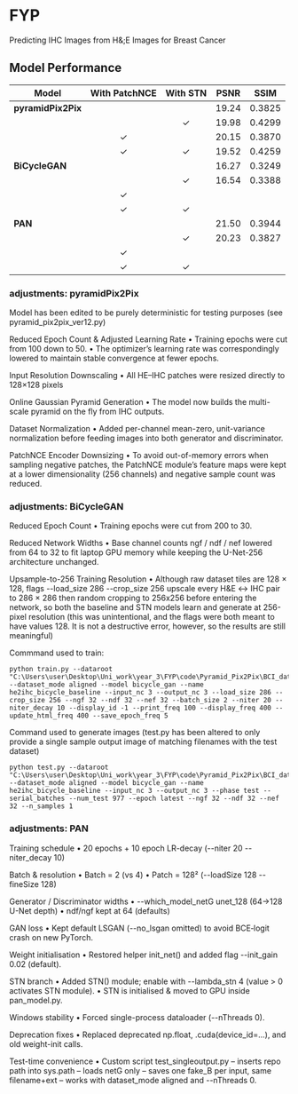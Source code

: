 # FYP
Predicting IHC Images from H&;E Images for Breast Cancer

## Model Performance

| Model               | With PatchNCE | With STN | PSNR   | SSIM    |
|---------------------|:-------------:|:--------:|:------:|:-------:|
| **pyramidPix2Pix**  |               |          |  19.24  | 0.3825 |
|                     |               |    ✓     | 19.98  | 0.4299  |
|                     |      ✓        |          |  20.15 | 0.3870  |
|                     |      ✓        |    ✓     |  19.52 | 0.4259 |
| **BiCycleGAN**      |               |          | 16.27  | 0.3249  |
|                     |               |    ✓     | 16.54  | 0.3388  |
|                     |      ✓        |          |        |         |
|                     |      ✓        |    ✓     |        |         |
| **PAN**             |               |          |  21.50  | 0.3944  |
|                     |               |    ✓     |  20.23  | 0.3827  |
|                     |      ✓        |          |        |         |
|                     |      ✓        |    ✓     |        |         |

### adjustments: pyramidPix2Pix

Model has been edited to be purely deterministic for testing purposes (see pyramid_pix2pix_ver12.py)

Reduced Epoch Count & Adjusted Learning Rate
• Training epochs were cut from 100 down to 50.
• The optimizer’s learning rate was correspondingly lowered to maintain stable convergence at fewer epochs. 

Input Resolution Downscaling
• All HE–IHC patches were resized directly to 128×128 pixels

Online Gaussian Pyramid Generation
• The model now builds the multi-scale pyramid on the fly from IHC outputs.

Dataset Normalization
• Added per-channel mean-zero, unit-variance normalization before feeding images into both generator and discriminator.

PatchNCE Encoder Downsizing
• To avoid out-of-memory errors when sampling negative patches, the PatchNCE module’s feature maps were kept at a lower dimensionality (256 channels) and negative sample count was reduced.

### adjustments: BiCycleGAN

Reduced Epoch Count
• Training epochs were cut from 200 to 30.

Reduced Network Widths
• Base channel counts ngf / ndf / nef lowered from 64 to 32 to fit laptop GPU memory while keeping the U-Net-256 architecture unchanged.

Upsample-to-256 Training Resolution
• Although raw dataset tiles are 128 × 128, flags --load_size 286 --crop_size 256 upscale every H&E ↔ IHC pair to 286 × 286 then random cropping to 256x256 before entering the network, so both the baseline and STN models learn and generate at 256-pixel resolution (this was unintentional, and the flags were both meant to have values 128. It is not a destructive error, however, so the results are still meaningful)

Commmand used to train:
```
python train.py --dataroot "C:\Users\user\Desktop\Uni_work\year_3\FYP\code\Pyramid_Pix2Pix\BCI_dataset" --dataset_mode aligned --model bicycle_gan --name he2ihc_bicycle_baseline --input_nc 3 --output_nc 3 --load_size 286 --crop_size 256 --ngf 32 --ndf 32 --nef 32 --batch_size 2 --niter 20 --niter_decay 10 --display_id -1 --print_freq 100 --display_freq 400 --update_html_freq 400 --save_epoch_freq 5
```
Command used to generate images (test.py has been altered to only provide a single sample output image of matching filenames with the test dataset)
```
python test.py --dataroot "C:\Users\user\Desktop\Uni_work\year_3\FYP\code\Pyramid_Pix2Pix\BCI_dataset" --dataset_mode aligned --model bicycle_gan --name he2ihc_bicycle_baseline --input_nc 3 --output_nc 3 --phase test --serial_batches --num_test 977 --epoch latest --ngf 32 --ndf 32 --nef 32 --n_samples 1
```

### adjustments: PAN

Training schedule
• 20 epochs + 10 epoch LR-decay (--niter 20 --niter_decay 10)

Batch & resolution
• Batch = 2 (vs 4) • Patch = 128² (--loadSize 128 --fineSize 128)

Generator / Discriminator widths
• --which_model_netG unet_128 (64→128 U-Net depth) 
• ndf/ngf kept at 64 (defaults)

GAN loss
• Kept default LSGAN (--no_lsgan omitted) to avoid BCE‐logit crash on new PyTorch.

Weight initialisation
• Restored helper init_net() and added flag --init_gain 0.02 (default).

STN branch 
• Added STN() module; enable with --lambda_stn 4 (value > 0 activates STN module). 
• STN is initialised & moved to GPU inside pan_model.py.

Windows stability
• Forced single-process dataloader (--nThreads 0).

Deprecation fixes
• Replaced deprecated np.float, .cuda(device_id=…), and old weight-init calls.

Test-time convenience
• Custom script test_singleoutput.py
– inserts repo path into sys.path
– loads netG only
– saves one fake_B per input, same filename+ext
– works with dataset_mode aligned and --nThreads 0.



